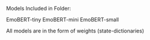 Models Included in Folder:

EmoBERT-tiny
EmoBERT-mini
EmoBERT-small

All models are in the form of weights (state-dictionaries)
